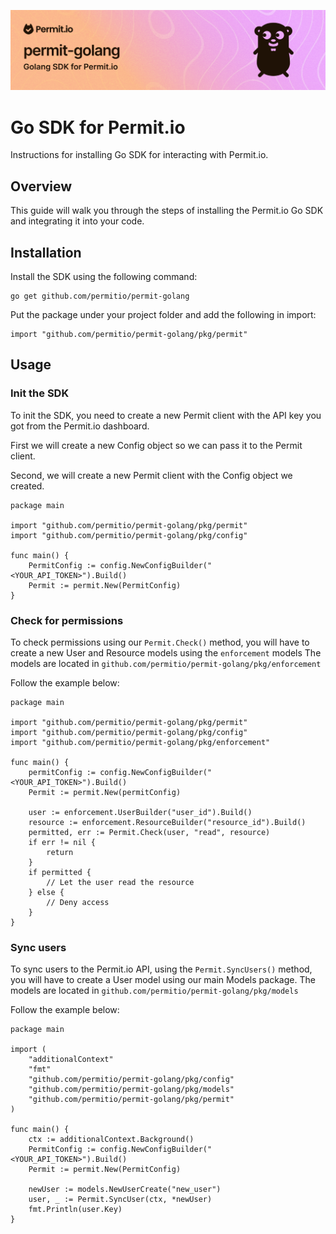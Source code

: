 ![Golang.png](imgs/Golang.png)

# Go SDK for Permit.io

Instructions for installing Go SDK for interacting with Permit.io.

## Overview

This guide will walk you through the steps of installing the Permit.io Go SDK and integrating it into your code.

## Installation

Install the SDK using the following command:

```shell
go get github.com/permitio/permit-golang
```

Put the package under your project folder and add the following in import:

```golang
import "github.com/permitio/permit-golang/pkg/permit"
```

## Usage

### Init the SDK
To init the SDK, you need to create a new Permit client with the API key you got from the Permit.io dashboard.

First we will create a new Config object so we can pass it to the Permit client.

Second, we will create a new Permit client with the Config object we created.

```golang
package main

import "github.com/permitio/permit-golang/pkg/permit"
import "github.com/permitio/permit-golang/pkg/config"

func main() {
	PermitConfig := config.NewConfigBuilder("<YOUR_API_TOKEN>").Build()
	Permit := permit.New(PermitConfig)
}
```

### Check for permissions
To check permissions using our `Permit.Check()` method, you will have to create a new User and Resource models using the `enforcement` models
The models are located in `github.com/permitio/permit-golang/pkg/enforcement`

Follow the example below:

```golang
package main

import "github.com/permitio/permit-golang/pkg/permit"
import "github.com/permitio/permit-golang/pkg/config"
import "github.com/permitio/permit-golang/pkg/enforcement"

func main() {
	permitConfig := config.NewConfigBuilder("<YOUR_API_TOKEN>").Build()
	Permit := permit.New(permitConfig)

	user := enforcement.UserBuilder("user_id").Build()
	resource := enforcement.ResourceBuilder("resource_id").Build()
	permitted, err := Permit.Check(user, "read", resource)
	if err != nil {
		return
	}
	if permitted {
		// Let the user read the resource
	} else {
		// Deny access
	}
}
```

### Sync users
To sync users to the Permit.io API, using the `Permit.SyncUsers()` method,
you will have to create a User model using our main Models package.
The models are located in `github.com/permitio/permit-golang/pkg/models`

Follow the example below:
```golang
package main

import (
	"additionalContext"
	"fmt"
	"github.com/permitio/permit-golang/pkg/config"
	"github.com/permitio/permit-golang/pkg/models"
	"github.com/permitio/permit-golang/pkg/permit"
)

func main() {
	ctx := additionalContext.Background()
	PermitConfig := config.NewConfigBuilder("<YOUR_API_TOKEN>").Build()
	Permit := permit.New(PermitConfig)

	newUser := models.NewUserCreate("new_user")
	user, _ := Permit.SyncUser(ctx, *newUser)
	fmt.Println(user.Key)
}
```
